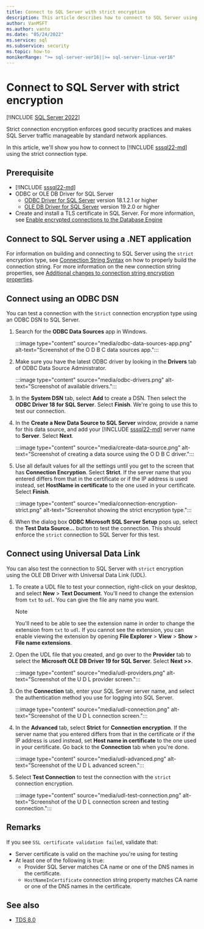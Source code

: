 ```yaml
---
title: Connect to SQL Server with strict encryption
description: This article describes how to connect to SQL Server using the strict encryption type
author: VanMSFT
ms.author: vanto
ms.date: "05/24/2022"
ms.service: sql
ms.subservice: security
ms.topic: how-to
monikerRange: ">= sql-server-ver16||>= sql-server-linux-ver16"
---
```


# Connect to SQL Server with strict encryption

[!INCLUDE [SQL Server 2022](../../../includes/applies-to-version/sqlserver2022.md)]

Strict connection encryption enforces good security practices and makes SQL Server traffic manageable by standard network appliances.

In this article, we'll show you how to connect to [!INCLUDE [sssql22-md](../../../includes/sssql22-md.md)] using the strict connection type.

## Prerequisite

- [!INCLUDE [sssql22-md](../../../includes/sssql22-md.md)]
- ODBC or OLE DB Driver for SQL Server
  - [ODBC Driver for SQL Server](../../../connect/odbc/download-odbc-driver-for-sql-server.md) version 18.1.2.1 or higher
  - [OLE DB Driver for SQL Server](../../../connect/oledb/download-oledb-driver-for-sql-server.md) version 19.2.0 or higher
- Create and install a TLS certificate in SQL Server. For more information, see [Enable encrypted connections to the Database Engine](../../../database-engine/configure-windows/configure-sql-server-encryption.md)

## Connect to SQL Server using a .NET application

For information on building and connecting to SQL Server using the `strict` encryption type, see [Connection String Syntax](/dotnet/framework/data/adonet/connection-string-syntax) on how to properly build the connection string. For more information on the new connection string properties, see [Additional changes to connection string encryption properties](./tds-8.md#additional-changes-to-connection-string-encryption-properties).

## Connect using an ODBC DSN

You can test a connection with the `Strict` connection encryption type using an ODBC DSN to SQL Server.

1. Search for the **ODBC Data Sources** app in Windows.

   :::image type="content" source="media/odbc-data-sources-app.png" alt-text="Screenshot of the O D B C data sources app.":::

1. Make sure you have the latest ODBC driver by looking in the **Drivers** tab of ODBC Data Source Administrator.

   :::image type="content" source="media/odbc-drivers.png" alt-text="Screenshot of available drivers.":::

1. In the **System DSN** tab, select **Add** to create a DSN. Then select the **ODBC Driver 18 for SQL Server**. Select **Finish**. We're going to use this to test our connection.

1. In the **Create a New Data Source to SQL Server** window, provide a name for this data source, and add your [!INCLUDE [sssql22-md](../../../includes/sssql22-md.md)] server name to **Server**. Select **Next**.

   :::image type="content" source="media/create-data-source.png" alt-text="Screenshot of creating a data source using the O D B C driver.":::

1. Use all default values for all the settings until you get to the screen that has **Connection Encryption**. Select **Strict**. If the server name that you entered differs from that in the certificate or if the IP address is used instead, set **HostName in certificate** to the one used in your certificate. Select **Finish**.

   :::image type="content" source="media/connection-encryption-strict.png" alt-text="Screenshot showing the strict encryption type.":::

1. When the dialog box **ODBC Microsoft SQL Server Setup** pops up, select the **Test Data Source...** button to test the connection. This should enforce the `strict` connection to SQL Server for this test.

## Connect using Universal Data Link

You can also test the connection to SQL Server with `strict` encryption using the OLE DB Driver with Universal Data Link (UDL).

1. To create a UDL file to test your connection, right-click on your desktop, and select **New** > **Text Document**. You'll need to change the extension from `txt` to `udl`. You can give the file any name you want.

   > [!NOTE]
   > You'll need to be able to see the extension name in order to change the extension from `txt` to `udl`. If you cannot see the extension, you can enable viewing the extension by opening **File Explorer** > **View** > **Show** > **File name extensions**.

1. Open the UDL file that you created, and go over to the **Provider** tab to select the **Microsoft OLE DB Driver 19 for SQL Server**. Select **Next >>**.

   :::image type="content" source="media/udl-providers.png" alt-text="Screenshot of the U D L provider screen.":::

1. On the **Connection** tab, enter your SQL Server server name, and select the authentication method you use for logging into SQL Server.

   :::image type="content" source="media/udl-connection.png" alt-text="Screenshot of the U D L connection screen.":::

1. In the **Advanced** tab, select **Strict** for **Connection encryption**. If the server name that you entered differs from that in the certificate or if the IP address is used instead, set **Host name in certificate** to the one used in your certificate. Go back to the **Connection** tab when you're done.

   :::image type="content" source="media/udl-advanced.png" alt-text="Screenshot of the U D L advanced screen.":::

1. Select **Test Connection** to test the connection with the `strict` connection encryption.

   :::image type="content" source="media/udl-test-connection.png" alt-text="Screenshot of the U D L connection screen and testing connection.":::

## Remarks

If you see `SSL certificate validation failed`, validate that:

- Server certificate is valid on the machine you're using for testing
- At least one of the following is true:
  - Provider SQL Server matches CA name or one of the DNS names in the certificate.
  - `HostNameInCertificate` connection string property matches CA name or one of the DNS names in the certificate.

## See also

- [TDS 8.0](tds-8.md)
